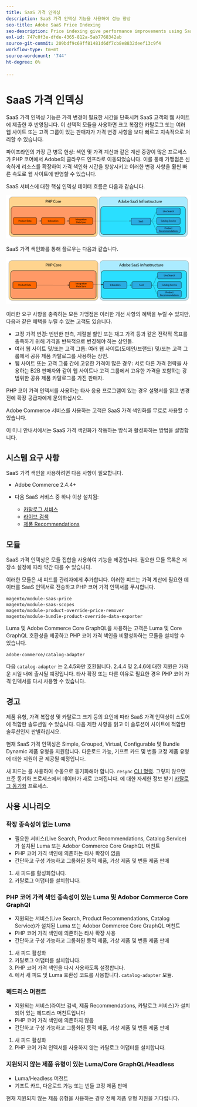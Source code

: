 ```yaml
---
title: SaaS 가격 인덱싱
description: SaaS 가격 인덱싱 기능을 사용하여 성능 향상
seo-title: Adobe SaaS Price Indexing
seo-description: Price indexing give performance improvements using SaaS infrastructure
exl-id: 747c0f3e-dfde-4365-812a-5ab7768342ab
source-git-commit: 209bdf9c69ff81481d6df7cb8e8832deef13c9f4
workflow-type: tm+mt
source-wordcount: '744'
ht-degree: 0%

---
```


# SaaS 가격 인덱싱

SaaS 가격 인덱싱 기능은 가격 변경이 필요한 시간을 단축시켜 SaaS 고객의 웹 사이트에 제출한 후 반영됩니다. 이 선택적 모듈을 사용하면 크고 복잡한 카탈로그 또는 여러 웹 사이트 또는 고객 그룹이 있는 판매자가 가격 변경 사항을 보다 빠르고 지속적으로 처리할 수 있습니다.

파이프라인의 가장 큰 병목 현상: 색인 및 가격 계산과 같은 계산 중량이 많은 프로세스가 PHP 코어에서 Adobe의 클라우드 인프라로 이동되었습니다. 이를 통해 가맹점은 신속하게 리소스를 확장하여 가격 색인화 시간을 향상시키고 이러한 변경 사항을 훨씬 빠른 속도로 웹 사이트에 반영할 수 있습니다.

SaaS 서비스에 대한 핵심 인덱싱 데이터 흐름은 다음과 같습니다.

![기본 데이터 흐름](assets/old_way.png)

SaaS 가격 색인화를 통해 플로우는 다음과 같습니다.

![SaaS 가격 인덱싱 데이터 흐름](assets/new_way.png)

이러한 요구 사항을 충족하는 모든 가맹점은 이러한 개선 사항의 혜택을 누릴 수 있지만, 다음과 같은 혜택을 누릴 수 있는 고객도 있습니다.

* 고정 가격 변경: 빈번한 판촉, 계절별 할인 또는 재고 가격 등과 같은 전략적 목표를 충족하기 위해 가격을 반복적으로 변경해야 하는 상인들.
* 여러 웹 사이트 및/또는 고객 그룹: 여러 웹 사이트(도메인/브랜드) 및/또는 고객 그룹에서 공유 제품 카탈로그를 사용하는 상인.
* 웹 사이트 또는 고객 그룹 간에 고유한 가격이 많은 경우: 서로 다른 가격 전략을 사용하는 B2B 판매자와 같이 웹 사이트나 고객 그룹에서 고유한 가격을 포함하는 광범위한 공유 제품 카탈로그를 가진 판매자.

PHP 코어 가격 인덱서를 사용하는 타사 응용 프로그램이 있는 경우 설명서를 읽고 변경 전에 확장 공급자에게 문의하십시오.

Adobe Commerce 서비스를 사용하는 고객은 SaaS 가격 색인화를 무료로 사용할 수 있습니다.

이 미니 안내서에서는 SaaS 가격 색인화가 작동하는 방식과 활성화하는 방법을 설명합니다.

## 시스템 요구 사항

SaaS 가격 색인을 사용하려면 다음 사항이 필요합니다.

* Adobe Commerce 2.4.4+
* 다음 SaaS 서비스 중 하나 이상 설치됨:

   * [카탈로그 서비스](../catalog-service/overview.md)
   * [라이브 검색](../live-search/guide-overview.md)
   * [제품 Recommendations](../product-recommendations/guide-overview.md)

## 모듈

SaaS 가격 인덱싱은 모듈 집합을 사용하여 기능을 제공합니다. 필요한 모듈 목록은 저장소 설정에 따라 약간 다를 수 있습니다.

이러한 모듈은 새 피드를 관리자에게 추가합니다. 이러한 피드는 가격 계산에 필요한 데이터를 SaaS 인덱서로 전송하고 PHP 코어 가격 인덱서를 무시합니다.

```
magento/module-saas-price
magento/module-saas-scopes
magento/module-product-override-price-remover
magento/module-bundle-product-override-data-exporter
```

Luma 및 Adobe Commerce Core GraphQL을 사용하는 고객은 Luma 및 Core GraphQL 호환성을 제공하고 PHP 코어 가격 색인을 비활성화하는 모듈을 설치할 수 있습니다.

```
adobe-commerce/catalog-adapter
```

다음 `catalog-adapter` 는 2.4.5와만 호환됩니다. 2.4.4 및 2.4.6에 대한 지원은 가까운 시일 내에 출시될 예정입니다.
타사 확장 또는 다른 이유로 필요한 경우 PHP 코어 가격 인덱서를 다시 사용할 수 있습니다.

## 경고

제품 유형, 가격 복잡성 및 카탈로그 크기 등의 요인에 따라 SaaS 가격 인덱싱이 스토어에 적합한 솔루션일 수 있습니다. 다음 제한 사항을 읽고 이 솔루션이 사이트에 적합한 솔루션인지 판별하십시오.

현재 SaaS 가격 인덱싱은 Simple, Grouped, Virtual, Configurable 및 Bundle Dynamic 제품 유형을 지원합니다.
다운로드 가능, 기프트 카드 및 번들 고정 제품 유형에 대한 지원이 곧 제공될 예정입니다.

새 피드는 를 사용하여 수동으로 동기화해야 합니다. `resync` [CLI 명령](https://experienceleague.adobe.com/docs/commerce-merchant-services/user-guides/data-services/catalog-sync.html#resynccmdline). 그렇지 않으면 표준 동기화 프로세스에서 데이터가 새로 고쳐집니다. 에 대한 자세한 정보 받기 [카탈로그 동기화](../landing/catalog-sync.md) 프로세스.

## 사용 시나리오

### 확장 종속성이 없는 Luma

* 필요한 서비스(Live Search, Product Recommendations, Catalog Service)가 설치된 Luma 또는 Adobor Commerce Core GraphQL 머천트
* PHP 코어 가격 색인에 의존하는 타사 확장이 없음
* 간단하고 구성 가능하고 그룹화된 동적 제품, 가상 제품 및 번들 제품 판매

1. 새 피드를 활성화합니다.
1. 카탈로그 어댑터를 설치합니다.

### PHP 코어 가격 색인 종속성이 있는 Luma 및 Adobor Commerce Core GraphQl

* 지원되는 서비스(Live Search, Product Recommendations, Catalog Service)가 설치된 Luma 또는 Adobor Commerce Core GraphQL 머천트
* PHP 코어 가격 색인에 의존하는 타사 확장 사용
* 간단하고 구성 가능하고 그룹화된 동적 제품, 가상 제품 및 번들 제품 판매

1. 새 피드 활성화
1. 카탈로그 어댑터를 설치합니다.
1. PHP 코어 가격 색인을 다시 사용하도록 설정합니다.
1. 에서 새 피드 및 Luma 호환성 코드를 사용합니다. `catalog-adapter` 모듈.

### 헤드리스 머천트

* 지원되는 서비스(라이브 검색, 제품 Recommendations, 카탈로그 서비스)가 설치되어 있는 헤드리스 머천트입니다
* PHP 코어 가격 색인에 의존하지 않음
* 간단하고 구성 가능하고 그룹화된 동적 제품, 가상 제품 및 번들 제품 판매

1. 새 피드 활성화
1. PHP 코어 가격 인덱서를 사용하지 않는 카탈로그 어댑터를 설치합니다.

### 지원되지 않는 제품 유형이 있는 Luma/Core GraphQL/Headless

* Luma/Headless 머천트
* 기프트 카드, 다운로드 가능 또는 번들 고정 제품 판매

현재 지원되지 않는 제품 유형을 사용하는 경우 전체 제품 유형 지원을 기다립니다.
